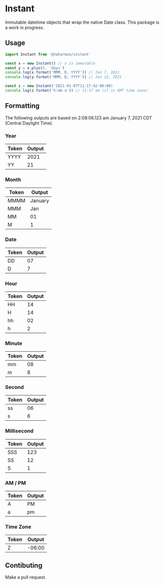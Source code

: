 # Instant
Immutable datetime objects that wrap the native Date class. This package is a work in progress.

## Usage
```ts
import Instant from '@twharmon/instant'

const x = new Instant() // x is immutable
const y = x.plus(5, 'days')
console.log(x.format('MMM, D, YYYY')) // Jan 7, 2021
console.log(y.format('MMM, D, YYYY')) // Jan 12, 2021

const z = new Instant('2021-01-07T11:17:42-00:00)
console.log(z.format('h:mm a')) // 11:17 am (if in GMT time zone)
```

## Formatting
The following outputs are based on 2:08:06.123 am January 7, 2021 CDT (Central Daylight Time).

### Year
| Token | Output  |
| ----- | ------- |
| YYYY  | 2021    |
| YY    | 21      |


### Month
| Token | Output  |
| ----- | ------- |
| MMMM  | January |
| MMM   | Jan     |
| MM    | 01      |
| M     | 1       |


### Date
| Token | Output  |
| ----- | ------- |
| DD    | 07      |
| D     | 7       |


### Hour
| Token | Output  |
| ----- | ------- |
| HH    | 14      |
| H     | 14      |
| hh    | 02      |
| h     | 2       |


### Minute
| Token | Output  |
| ----- | ------- |
| mm    | 08      |
| m     | 8       |


### Second
| Token | Output  |
| ----- | ------- |
| ss    | 06      |
| s     | 6       |


### Millisecond
| Token | Output  |
| ----- | ------- |
| SSS   | 123     |
| SS    | 12      |
| S     | 1       |


### AM / PM
| Token | Output  |
| ----- | ------- |
| A     | PM      |
| a     | pm      |


### Time Zone
| Token | Output  |
| ----- | ------- |
| Z     | -06:00  |

## Contibuting
Make a pull request.